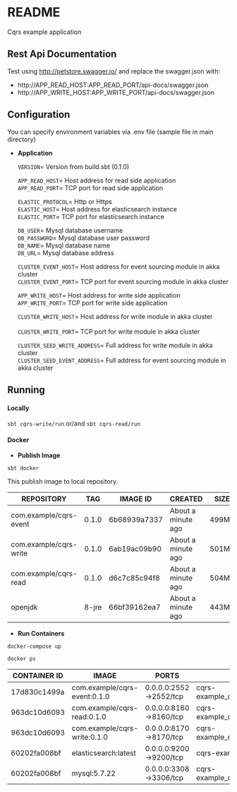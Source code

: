 # README #

Cqrs example application

## Rest Api Documentation

Test using http://petstore.swagger.io/ and replace the swagger.json with:
- http://APP_READ_HOST:APP_READ_PORT/api-docs/swagger.json
- http://APP_WRITE_HOST:APP_WRITE_PORT/api-docs/swagger.json

## Configuration

You can specify environment variables via .env file (sample file in main directory)

* **Application**

    `VERSION`= Version from build.sbt (0.1.0)

    `APP_READ_HOST`= Host address for read side application <br/>
    `APP_READ_PORT`= TCP port for read side application

    `ELASTIC_PROTOCOL`= Http or Https <br/>
    `ELASTIC_HOST`= Host address for elasticsearch instance <br/>
    `ELASTIC_PORT`= TCP port for elasticsearch instance
    
    `DB_USER`= Mysql database username <br/>
    `DB_PASSWORD`= Mysql database user password <br/>
    `DB_NAME`= Mysql database name <br/>
    `DB_URL`= Mysql database address
    
    `CLUSTER_EVENT_HOST`= Host address for event sourcing module in akka cluster <br/>
    `CLUSTER_EVENT_PORT`= TCP port for event sourcing module in akka cluster
    
    `APP_WRITE_HOST`= Host address for write side application
    `APP_WRITE_PORT`= TCP port for write side application

    `CLUSTER_WRITE_HOST`= Host address for write module in akka cluster <br/>    
    `CLUSTER_WRITE_PORT`= TCP port for write module in akka cluster
    
    `CLUSTER_SEED_WRITE_ADDRESS`= Full address for write module in akka cluster <br/>
    `CLUSTER_SEED_EVENT_ADDRESS`= Full address for event sourcing module in akka cluster
          
## Running 

#### Locally

```sbt cqrs-write/run``` or/and ```sbt cqrs-read/run```

#### Docker

* **Publish Image**

```sbt docker```

This publish image to local repository.

|       REPOSITORY       |  TAG  |   IMAGE ID   |      CREATED       |  SIZE |
| ---------------------- | ----- | ------------ | ------------------ | ----- |
| com.example/cqrs-event | 0.1.0 | 6b68939a7337 | About a minute ago | 499MB |
| com.example/cqrs-write | 0.1.0 | 6ab19ac09b90 | About a minute ago | 501MB |
| com.example/cqrs-read  | 0.1.0 | d6c7c85c94f8 | About a minute ago | 504MB |
|        openjdk         | 8-jre | 66bf39162ea7 | About a minute ago | 443MB |

* **Run Containers**

```docker-compose up```

```docker ps``` 

| CONTAINER ID |              IMAGE           |          PORTS         |                 NAMES             |
| ------------ | ---------------------------- | ---------------------- | --------------------------------- |
| 17d830c1499a | com.example/cqrs-event:0.1.0 | 0.0.0.0:2552->2552/tcp | cqrs-example_cqrs.event.service_1 |
| 963dc10d6093 | com.example/cqrs-read:0.1.0  | 0.0.0.0:8160->8160/tcp | cqrs-example_cqrs.read.service_1  |
| 963dc10d6093 | com.example/cqrs-write:0.1.0 | 0.0.0.0:8170->8170/tcp | cqrs-example_cqrs.write.service_1 |
| 60202fa008bf | elasticsearch:latest         | 0.0.0.0:9200->9200/tcp | cqrs-example_cqrs.mysql_1         |
| 60202fa008bf | mysql:5.7.22                 | 0.0.0.0:3308->3306/tcp | cqrs-example_cqrs.elasticsearch_1 |
